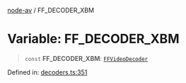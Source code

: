 [node-av](../globals.md) / FF\_DECODER\_XBM

# Variable: FF\_DECODER\_XBM

> `const` **FF\_DECODER\_XBM**: [`FFVideoDecoder`](../type-aliases/FFVideoDecoder.md)

Defined in: [decoders.ts:351](https://github.com/seydx/av/blob/f8631fc881b394300b1479f511d55cf1c370a87f/src/constants/decoders.ts#L351)
